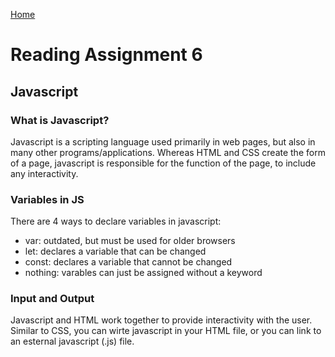 [Home](README.md)

# Reading Assignment 6

## Javascript

### What is Javascript?

Javascript is a scripting language used primarily in web pages, but also in many other programs/applications. Whereas HTML and CSS create the form of a page, javascript is responsible for the function of the page, to include any interactivity.

### Variables in JS

There are 4 ways to declare variables in javascript:
- var: outdated, but must be used for older browsers
- let: declares a variable that can be changed
- const: declares a variable that cannot be changed
- nothing: varables can just be assigned without a keyword

### Input and Output

Javascript and HTML work together to provide interactivity with the user. Similar to CSS, you can wirte javascript in your HTML file, or you can link to an esternal javascript (.js) file.

